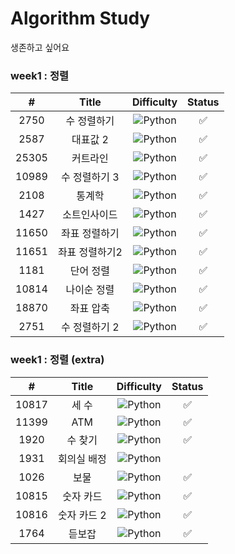 # Algorithm Study

생존하고 싶어요

### week1 : 정렬

|   #   |     Title     |                             Difficulty                             | Status |
| :---: | :-----------: | :----------------------------------------------------------------: | :----: |
| 2750  |  수 정렬하기  | ![Python](https://img.shields.io/badge/BRONZEII-CD7F32?style=flat) |   ✅   |
| 2587  |   대표값 2    | ![Python](https://img.shields.io/badge/BRONZEII-CD7F32?style=flat) |   ✅   |
| 25305 |   커트라인    | ![Python](https://img.shields.io/badge/BRONZEII-CD7F32?style=flat) |   ✅   |
| 10989 | 수 정렬하기 3 | ![Python](https://img.shields.io/badge/BRONZEI-CD7F32?style=flat)  |   ✅   |
|2108|통계학|![Python](https://img.shields.io/badge/SILVER%20III-A3A3A3?style=flat) |   ✅   |
|1427|소트인사이드|![Python](https://img.shields.io/badge/SILVER%20V-A3A3A3?style=flat) |   ✅   |
|11650|좌표 정렬하기|![Python](https://img.shields.io/badge/SILVER%20V-A3A3A3?style=flat) |   ✅   |
|11651|좌표 정렬하기2|![Python](https://img.shields.io/badge/SILVER%20V-A3A3A3?style=flat) |   ✅   |
|1181|단어 정렬|![Python](https://img.shields.io/badge/SILVER%20V-A3A3A3?style=flat) |   ✅   |
|10814|나이순 정렬|![Python](https://img.shields.io/badge/SILVER%20V-A3A3A3?style=flat) |   ✅   |
|18870|좌표 압축|![Python](https://img.shields.io/badge/SILVER%20II-A3A3A3?style=flat) |   ✅   |
|2751|수 정렬하기 2|![Python](https://img.shields.io/badge/SILVER%20V-A3A3A3?style=flat) |   ✅   |

### week1 : 정렬 (extra)
|   #   |     Title     |                             Difficulty                             | Status |
| :---: | :-----------: | :----------------------------------------------------------------: | :----: |
|10817|세 수| ![Python](https://img.shields.io/badge/BRONZEIII-CD7F32?style=flat) |   ✅   |
|11399|ATM|![Python](https://img.shields.io/badge/SILVER%20IV-A3A3A3?style=flat) |   ✅   |
|1920|수 찾기|![Python](https://img.shields.io/badge/SILVER%20IV-A3A3A3?style=flat) |   ✅   |
|1931|회의실 배정|![Python](https://img.shields.io/badge/SILVER%20I-A3A3A3?style=flat)
|1026|보물|![Python](https://img.shields.io/badge/SILVER%20IV-A3A3A3?style=flat) |   ✅   |
|10815|숫자 카드|![Python](https://img.shields.io/badge/SILVER%20V-A3A3A3?style=flat) |   ✅   |
|10816|숫자 카드 2|![Python](https://img.shields.io/badge/SILVER%20IV-A3A3A3?style=flat) |   ✅   |
|1764|듣보잡|![Python](https://img.shields.io/badge/SILVER%20IV-A3A3A3?style=flat) |   ✅   |







<!--
금: #D5A11E
은: #A3A3A3
동: #CD7F32
1	I
2	II	
3	III	
4	IV
5	V
-->


